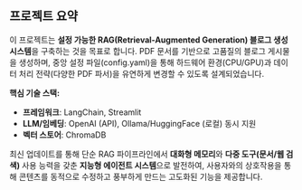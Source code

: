 ## **프로젝트 요약**

이 프로젝트는 **설정 가능한 RAG(Retrieval-Augmented Generation) 블로그 생성 시스템**을 구축하는 것을 목표로 합니다. PDF 문서를 기반으로 고품질의 블로그 게시물을 생성하며, 중앙 설정 파일(config.yaml)을 통해 하드웨어 환경(CPU/GPU)과 데이터 처리 전략(다양한 PDF 파서)을 유연하게 변경할 수 있도록 설계되었습니다.

**핵심 기술 스택:**

* **프레임워크**: LangChain, Streamlit  
* **LLM/임베딩**: OpenAI (API), Ollama/HuggingFace (로컬) 동시 지원  
* **벡터 스토어**: ChromaDB

최신 업데이트를 통해 단순 RAG 파이프라인에서 **대화형 메모리**와 **다중 도구(문서/웹 검색)** 사용 능력을 갖춘 **지능형 에이전트 시스템**으로 발전하여, 사용자와의 상호작용을 통해 콘텐츠를 동적으로 수정하고 풍부하게 만드는 고도화된 기능을 제공합니다.